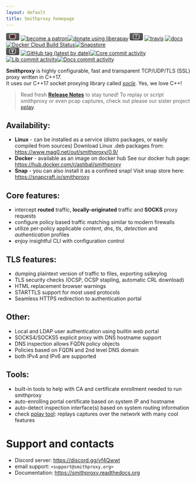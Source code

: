 ```yaml
---
layout: default
title: Smithproxy homepage
---
```


![](img/badger-love.png) [![become a patron](https://img.shields.io/badge/donate-patreon-FF338B)](https://www.patreon.com/bePatron?u=23520766)[![donate using liberapay](https://img.shields.io/badge/donate-liberapay-FFBE0B)](https://liberapay.com/astib/donate)  ![](img/badger-status.png) [![travis](https://travis-ci.org/astibal/smithproxy.svg?branch=master)](https://travis-ci.org/astibal/smithproxy)
  [![docs](https://readthedocs.org/projects/smithproxy/badge/?version=latest&style=flat)](https://smithproxy.readthedocs.org)
  [![Docker Cloud Build Status](https://img.shields.io/docker/cloud/build/astibal/smithproxy)](https://hub.docker.com/repository/docker/astibal/smithproxy)[![Snapstore](https://img.shields.io/badge/snap_build-passing-passing)](https://snapcraft.io/smithproxy)  
![](img/badger-versions.png) [![GitHub tag (latest by date)](https://img.shields.io/github/v/tag/astibal/smithproxy)](https://github.com/astibal/smithproxy/releases)[![Core commit activity](https://img.shields.io/github/commit-activity/m/astibal/smithproxy)](https://github.com/astibal/smithproxy/)[![Lib commit activity](https://img.shields.io/github/commit-activity/m/astibal/socle)](https://github.com/astibal/socle/)[![Docs commit activity](https://img.shields.io/github/commit-activity/m/astibal/smithproxy_docs)](https://github.com/astibal/smithproxy_docs/)   



**Smithproxy** is highly configurable, fast and transparent TCP/UDP/TLS (SSL) proxy written in C++17.  
It uses our C++17 socket proxying library called [*socle*](https://github.com/astibal/socle). Yes, we love C++!
> Read fresh [**Release Notes**](https://www.mag0.net/out/smithproxy/0.9/Release_Notes.md) to stay tuned!
> To replay or script smithproxy or even pcap captures, check out please our sister project [pplay](https://pypi.org/project/pplay/).

## Availability:
  * **Linux** - can be installed as a service (distro packages, or easily compiled from sources)
    Download Linux .deb  packages from: https://www.mag0.net/out/smithproxy/0.9/  
  * **Docker** - available as an image on docker hub
    See our docker hub page: https://hub.docker.com/r/astibal/smithproxy
  * **Snap** - you can also install it as a confined snap!
    Visit snap store here: https://snapcraft.io/smithproxy

## Core features:
  * intercept **routed** traffic, **locally-originated** traffic and **SOCKS** proxy requests
  * configure policy based traffic matching similar to modern firewalls
  * utilize per-policy applicable *content*, *dns*, *tls*, *detection* and *authentication* profiles
  * enjoy insightful CLI with configuration control

## TLS features:
  * dumping plaintext version of traffic to files, exporting sslkeylog
  * TLS security checks (OCSP, OCSP stapling, automatic CRL download)
  * HTML replacement browser warnings
  * STARTTLS support for most used protocols
  * Seamless HTTPS redirection to authentication portal

## Other:
  * Local and LDAP user authentication using builtin web portal
  * SOCKS4/SOCKS5 explicit proxy with DNS hostname support
  * DNS inspection allows FQDN policy objects
  * Policies based on FQDN and 2nd level DNS domain
  * both IPv4 and IPv6 are supported

## Tools:
  * built-in tools to help with CA and certificate enrollment needed to run smithproxy
  * auto-enrolling portal certificate based on system IP and hostname
  * auto-detect inspection interface(s) based on system routing information
  * check [pplay tool](https://pypi.org/project/pplay/): replays captures
    over the network with many cool features  

# Support and contacts
  * Discord server: https://discord.gg/vf4Qwwt  
  * email support: `<support@smithproxy.org>`  
  * Documentation: https://smithproxy.readthedocs.org
